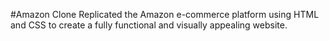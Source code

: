 #Amazon Clone
Replicated the Amazon e-commerce platform using HTML and CSS to create a fully functional and visually appealing website.
